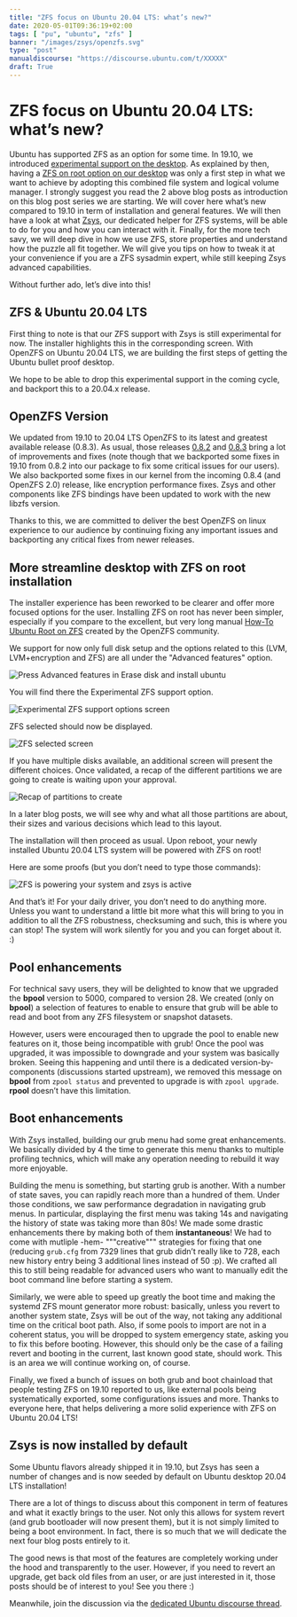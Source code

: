 ```yaml
---
title: "ZFS focus on Ubuntu 20.04 LTS: what’s new?"
date: 2020-05-01T09:36:19+02:00
tags: [ "pu", "ubuntu", "zfs" ]
banner: "/images/zsys/openzfs.svg"
type: "post"
manualdiscourse: "https://discourse.ubuntu.com/t/XXXXX"
draft: True
---
```


# ZFS focus on Ubuntu 20.04 LTS: what’s new?

Ubuntu has supported ZFS as an option for some time. In 19.10, we introduced [experimental support on the desktop](https://didrocks.fr/2019/08/06/ubuntu-zfs-support-in-19.10-introduction/). As explained by then, having a [ZFS on root option on our desktop](https://didrocks.fr/2019/10/11/ubuntu-zfs-support-in-19.10-zfs-on-root/) was only a first step in what we want to achieve by adopting this combined file system and logical volume manager. I strongly suggest you read the 2 above blog posts as introduction on this blog post series we are starting. We will cover here what’s new compared to 19.10 in term of installation and general features. We will then have a look at what [Zsys](https://github.com/ubuntu/zsys), our dedicated helper for ZFS systems, will be able to do for you and how you can interact with it. Finally, for the more tech savy, we will deep dive in how we use ZFS, store properties and understand how the puzzle all fit together. We will give you tips on how to tweak it at your convenience if you are a ZFS sysadmin expert, while still keeping Zsys advanced capabilities.

Without further ado, let’s dive into this!

## ZFS & Ubuntu 20.04 LTS

First thing to note is that our ZFS support with Zsys is still experimental for now. The installer highlights this in the corresponding screen. With OpenZFS on Ubuntu 20.04 LTS, we are building the first steps of getting the Ubuntu bullet proof desktop.

We hope to be able to drop this experimental support in the coming cycle, and backport this to a 20.04.x release.

## OpenZFS Version

We updated from 19.10 to 20.04 LTS OpenZFS to its latest and greatest available release (0.8.3). As usual, those releases [0.8.2](https://github.com/openzfs/zfs/releases/tag/zfs-0.8.2) and [0.8.3](https://github.com/openzfs/zfs/releases/tag/zfs-0.8.2) bring a lot of improvements and fixes (note though that we backported some fixes in 19.10 from 0.8.2 into our package to fix some critical issues for our users). We also backported some fixes in our kernel from the incoming 0.8.4 (and OpenZFS 2.0) release, like encryption performance fixes. Zsys and other components like ZFS bindings have been updated to work with the new libzfs version.

Thanks to this, we are committed to deliver the best OpenZFS on linux experience to our audience by continuing fixing any important issues and backporting any critical fixes from newer releases.

## More streamline desktop with ZFS on root installation

The installer experience has been reworked to be clearer and offer more focused options for the user. Installing ZFS on root has never been simpler, especially if you compare to the excellent, but very long manual [How-To Ubuntu Root on ZFS](https://github.com/openzfs/zfs/wiki/Ubuntu-18.04-Root-on-ZFS) created by the OpenZFS community.

We support for now only full disk setup and the options related to this (LVM, LVM+encryption and ZFS) are all under the "Advanced features" option.

![Press Advanced features in Erase disk and install ubuntu](/images/focal/zfs_install_step1.png)

You will find there the Experimental ZFS support option.

![Experimental ZFS support options screen](/images/focal/zfs_install_step2.png)

ZFS selected should now be displayed.

![ZFS selected screen](/images/focal/zfs_install_step3.png)

If you have multiple disks available, an additional screen will present the different choices. Once validated, a recap of the different partitions we are going to create is waiting upon your approval.

![Recap of partitions to create](/images/focal/zfs_install_step4.png)

In a later blog posts, we will see why and what all those partitions are about, their sizes and various decisions which lead to this layout.

The installation will then proceed as usual. Upon reboot, your newly installed Ubuntu 20.04 LTS system will be powered with ZFS on root!

Here are some proofs (but you don’t need to type those commands):

![ZFS is powering your system and zsys is active](/images/focal/zfs_install_done.png)

And that’s it! For your daily driver, you don’t need to do anything more. Unless you want to understand a little bit more what this will bring to you in addition to all the ZFS robustness, checksuming and such, this is where you can stop! The system will work silently for you and you can forget about it. :)

## Pool enhancements

For technical savy users, they will be delighted to know that we upgraded the **bpool** version to 5000, compared to version 28. We created (only on **bpool**) a selection of features to enable to ensure that grub will be able to read and boot from any ZFS filesystem or snapshot datasets.

However, users were encouraged then to upgrade the pool to enable new features on it, those being incompatible with grub! Once the pool was upgraded, it was impossible to downgrade and your system was basically broken. Seeing this happening and until there is a dedicated version-by-components (discussions started upstream), we removed this message on **bpool** from `zpool status` and prevented to upgrade is with `zpool upgrade`. **rpool** doesn’t have this limitation.

## Boot enhancements

With Zsys installed, building our grub menu had some great enhancements. We basically divided by 4 the time to generate this menu thanks to multiple profiling technics, which will make any operation needing to rebuild it way more enjoyable.

Building the menu is something, but starting grub is another. With a number of state saves, you can rapidly reach more than a hundred of them. Under those conditions, we saw performance degradation in navigating grub menus. In particular, displaying the first menu was taking 14s and navigating the history of state was taking more than 80s! We made some drastic enhancements there by making both of them **instantaneous**! We had to come with mutliple -hem- """creative""" strategies for fixing that one (reducing `grub.cfg` from 7329 lines that grub didn’t really like to 728, each new history entry being 3 additional lines instead of 50 :p). We crafted all this to still being readable for advanced users who want to manually edit the boot command line before starting a system.

Similarly, we were able to speed up greatly the boot time and making the systemd ZFS mount generator more robust: basically, unless you revert to another system state, Zsys will be out of the way, not taking any additional time on the critical boot path. Also, if some pools to import are not in a coherent status, you will be dropped to system emergency state, asking you to fix this before booting. However, this should only be the case of a failing revert and booting in the current, last known good state, should work. This is an area we will continue working on, of course.

Finally, we fixed a bunch of issues on both grub and boot chainload that people testing ZFS on 19.10 reported to us, like external pools being systematically exported, some configurations issues and more. Thanks to everyone here, that helps delivering a more solid experience with ZFS on Ubuntu 20.04 LTS!

## Zsys is now installed by default

Some Ubuntu flavors already shipped it in 19.10, but Zsys has seen a number of changes and is now seeded by default on Ubuntu desktop 20.04 LTS installation!

There are a lot of things to discuss about this component in term of features and what it exactly brings to the user. Not only this allows for system revert (and grub bootloader will now present them), but it is not simply limited to being a boot environment. In fact, there is so much that we will dedicate the next four blog posts entirely to it.

The good news is that most of the features are completely working under the hood and transparently to the user. However, if you need to revert an upgrade, get back old files from an user, or are just interested in it, those posts should be of interest to you! See you there :)

Meanwhile, join the discussion via the [dedicated Ubuntu discourse thread](https://discourse.ubuntu.com/t/XXXXX).